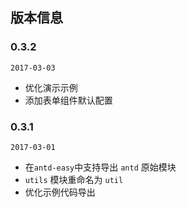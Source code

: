
## 版本信息

### 0.3.2

`2017-03-03`

- 优化演示示例
- 添加表单组件默认配置


### 0.3.1

`2017-03-01`

- 在`antd-easy`中支持导出 `antd` 原始模块
- `utils` 模块重命名为 `util`
- 优化示例代码导出
